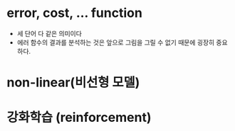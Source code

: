 # error, cost, ... function
- 세 단어 다 같은 의미이다
- 에러 함수의 결과를 분석하는 것은 앞으로 그림을 그릴 수 없기 때문에 굉장히 중요하다.

# non-linear(비선형 모델)

# 강화학습 (reinforcement)
